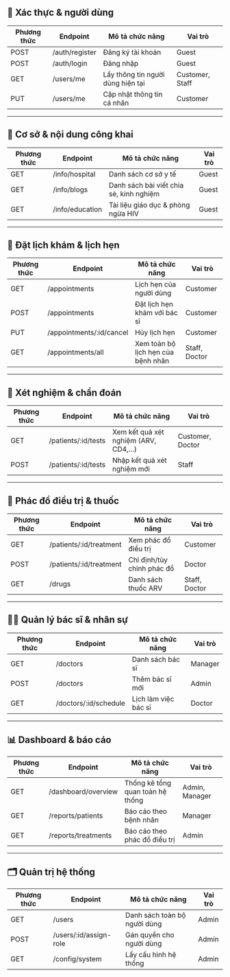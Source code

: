 ## 🔐 Xác thực & người dùng
| Phương thức | Endpoint                  | Mô tả chức năng                               | Vai trò           |
|------------|----------------------------|-----------------------------------------------|-------------------|
| POST       | /auth/register             | Đăng ký tài khoản                              | Guest             |
| POST       | /auth/login                | Đăng nhập                                      | Guest             |
| GET        | /users/me                  | Lấy thông tin người dùng hiện tại              | Customer, Staff   |
| PUT        | /users/me                  | Cập nhật thông tin cá nhân                     | Customer          |

---

## 🏥 Cơ sở & nội dung công khai
| Phương thức | Endpoint                  | Mô tả chức năng                                | Vai trò          |
|------------|----------------------------|------------------------------------------------|------------------|
| GET        | /info/hospital             | Danh sách cơ sở y tế                           | Guest            |
| GET        | /info/blogs                | Danh sách bài viết chia sẻ, kinh nghiệm        | Guest            |
| GET        | /info/education            | Tài liệu giáo dục & phòng ngừa HIV             | Guest            |

---

## 📆 Đặt lịch khám & lịch hẹn
| Phương thức | Endpoint                       | Mô tả chức năng                          | Vai trò          |
|------------|----------------------------------|------------------------------------------|------------------|
| GET        | /appointments                    | Lịch hẹn của người dùng                  | Customer         |
| POST       | /appointments                    | Đặt lịch hẹn khám với bác sĩ             | Customer         |
| PUT        | /appointments/:id/cancel         | Hủy lịch hẹn                             | Customer         |
| GET        | /appointments/all                | Xem toàn bộ lịch hẹn của bệnh nhân       | Staff, Doctor    |

---

## 🧪 Xét nghiệm & chẩn đoán
| Phương thức | Endpoint                            | Mô tả chức năng                          | Vai trò          |
|------------|---------------------------------------|------------------------------------------|------------------|
| GET        | /patients/:id/tests                   | Xem kết quả xét nghiệm (ARV, CD4,...)    | Customer, Doctor |
| POST       | /patients/:id/tests                   | Nhập kết quả xét nghiệm mới              | Staff            |

---

## 💊 Phác đồ điều trị & thuốc
| Phương thức | Endpoint                          | Mô tả chức năng                              | Vai trò        |
|------------|-------------------------------------|----------------------------------------------|----------------|
| GET        | /patients/:id/treatment             | Xem phác đồ điều trị                         | Customer       |
| POST       | /patients/:id/treatment             | Chỉ định/tùy chỉnh phác đồ                   | Doctor         |
| GET        | /drugs                              | Danh sách thuốc ARV                          | Staff, Doctor  |

---

## 👨‍⚕️ Quản lý bác sĩ & nhân sự
| Phương thức | Endpoint                  | Mô tả chức năng                                | Vai trò      |
|------------|----------------------------|------------------------------------------------|--------------|
| GET        | /doctors                   | Danh sách bác sĩ                               | Manager      |
| POST       | /doctors                   | Thêm bác sĩ mới                                | Admin        |
| GET        | /doctors/:id/schedule      | Lịch làm việc bác sĩ                           | Doctor       |

---

## 📊 Dashboard & báo cáo
| Phương thức | Endpoint                   | Mô tả chức năng                              | Vai trò       |
|------------|-----------------------------|----------------------------------------------|---------------|
| GET        | /dashboard/overview         | Thống kê tổng quan toàn hệ thống             | Admin, Manager|
| GET        | /reports/patients           | Báo cáo theo bệnh nhân                        | Manager       |
| GET        | /reports/treatments         | Báo cáo theo phác đồ điều trị                 | Admin         |

---

## 🗂️ Quản trị hệ thống
| Phương thức | Endpoint                   | Mô tả chức năng                              | Vai trò       |
|------------|-----------------------------|----------------------------------------------|---------------|
| GET        | /users                      | Danh sách toàn bộ người dùng                 | Admin         |
| POST       | /users/:id/assign-role      | Gán quyền cho người dùng                     | Admin         |
| GET        | /config/system              | Lấy cấu hình hệ thống                        | Admin         |
